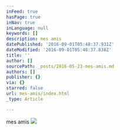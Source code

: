 ```yaml
---
inFeed: true
hasPage: true
inNav: true
inLanguage: null
keywords: []
description: mes amis
datePublished: '2016-09-01T05:48:37.931Z'
dateModified: '2016-09-01T05:48:37.838Z'
title: ''
author: []
sourcePath: _posts/2016-05-23-mes-amis.md
authors: []
publisher: {}
via: {}
starred: false
url: mes-amis/index.html
_type: Article

---
```

mes amis
![](https://the-grid-user-content.s3-us-west-2.amazonaws.com/df1cbb89-9e3e-4ac9-9dde-d0eeefe13a44.jpg)